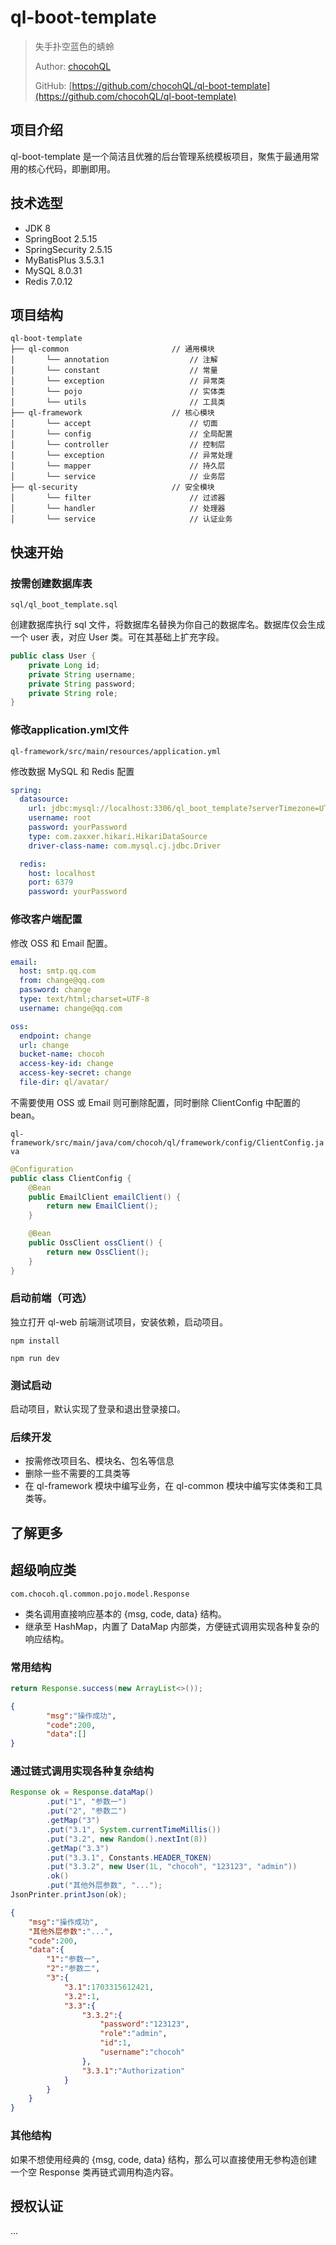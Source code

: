 # ql-boot-template

> 失手扑空蓝色的蜻蛉
> 
> Author: [chocohQL](https://github.com/chocohQL)
> 
> GitHub: [https://github.com/chocohQL/ql-boot-template](https://github.com/chocohQL/ql-boot-template)

## 项目介绍

ql-boot-template 是一个简洁且优雅的后台管理系统模板项目，聚焦于最通用常用的核心代码，即删即用。

## 技术选型

+ JDK 8
+ SpringBoot 2.5.15
+ SpringSecurity 2.5.15
+ MyBatisPlus 3.5.3.1
+ MySQL 8.0.31
+ Redis 7.0.12

## 项目结构

```
ql-boot-template  
├── ql-common                       // 通用模块
│       └── annotation                  // 注解
│       └── constant                    // 常量
│       └── exception                   // 异常类
│       └── pojo                        // 实体类
│       └── utils                       // 工具类
├── ql-framework                    // 核心模块
│       └── accept                      // 切面
│       └── config                      // 全局配置
│       └── controller                  // 控制层
│       └── exception                   // 异常处理
│       └── mapper                      // 持久层
│       └── service                     // 业务层
├── ql-security                     // 安全模块
│       └── filter                      // 过滤器
│       └── handler                     // 处理器
│       └── service                     // 认证业务
```

## 快速开始

### 按需创建数据库表

`sql/ql_boot_template.sql` 

创建数据库执行 sql 文件，将数据库名替换为你自己的数据库名。数据库仅会生成一个 user 表，对应 User 类。可在其基础上扩充字段。

```java
public class User {
    private Long id;
    private String username;
    private String password;
    private String role;
}
```

### 修改application.yml文件

`ql-framework/src/main/resources/application.yml`

修改数据 MySQL 和 Redis 配置

```yaml
spring:
  datasource:
    url: jdbc:mysql://localhost:3306/ql_boot_template?serverTimezone=UTC&useUnicode=true&characterEncoding=utf8&useSSL=false
    username: root
    password: yourPassword
    type: com.zaxxer.hikari.HikariDataSource
    driver-class-name: com.mysql.cj.jdbc.Driver

  redis:
    host: localhost
    port: 6379
    password: yourPassword
```

### 修改客户端配置

修改 OSS 和 Email 配置。

```yaml
email:
  host: smtp.qq.com
  from: change@qq.com
  password: change
  type: text/html;charset=UTF-8
  username: change@qq.com

oss:
  endpoint: change
  url: change
  bucket-name: chocoh
  access-key-id: change
  access-key-secret: change
  file-dir: ql/avatar/
```

不需要使用 OSS 或 Email 则可删除配置，同时删除 ClientConfig 中配置的bean。

`ql-framework/src/main/java/com/chocoh/ql/framework/config/ClientConfig.java`

```java
@Configuration
public class ClientConfig {
    @Bean
    public EmailClient emailClient() {
        return new EmailClient();
    }

    @Bean
    public OssClient ossClient() {
        return new OssClient();
    }
}
```

### 启动前端（可选）

独立打开 ql-web 前端测试项目，安装依赖，启动项目。

```shell
npm install
```
```shell
npm run dev
```

### 测试启动

启动项目，默认实现了登录和退出登录接口。

### 后续开发

+ 按需修改项目名、模块名、包名等信息
+ 删除一些不需要的工具类等
+ 在 ql-framework 模块中编写业务，在 ql-common 模块中编写实体类和工具类等。

## 了解更多

## 超级响应类

`com.chocoh.ql.common.pojo.model.Response`

+ 类名调用直接响应基本的 {msg, code, data} 结构。
+ 继承至 HashMap，内置了 DataMap 内部类，方便链式调用实现各种复杂的响应结构。

### 常用结构

```java
return Response.success(new ArrayList<>());
```
```json
{
        "msg":"操作成功",
        "code":200,
        "data":[]
}
```
### 通过链式调用实现各种复杂结构

```java
Response ok = Response.dataMap()
        .put("1", "参数一")
        .put("2", "参数二")
        .getMap("3")
        .put("3.1", System.currentTimeMillis())
        .put("3.2", new Random().nextInt(8))
        .getMap("3.3")
        .put("3.3.1", Constants.HEADER_TOKEN)
        .put("3.3.2", new User(1L, "chocoh", "123123", "admin"))
        .ok()
        .put("其他外层参数", "...");
JsonPrinter.printJson(ok);
```

```json
{
	"msg":"操作成功",
	"其他外层参数":"...",
	"code":200,
	"data":{
		"1":"参数一",
		"2":"参数二",
		"3":{
			"3.1":1703315612421,
			"3.2":1,
			"3.3":{
				"3.3.2":{
					"password":"123123",
					"role":"admin",
					"id":1,
					"username":"chocoh"
				},
				"3.3.1":"Authorization"
			}
		}
	}
}
```

### 其他结构

如果不想使用经典的 {msg, code, data} 结构，那么可以直接使用无参构造创建一个空 Response 类再链式调用构造内容。

## 授权认证

...
